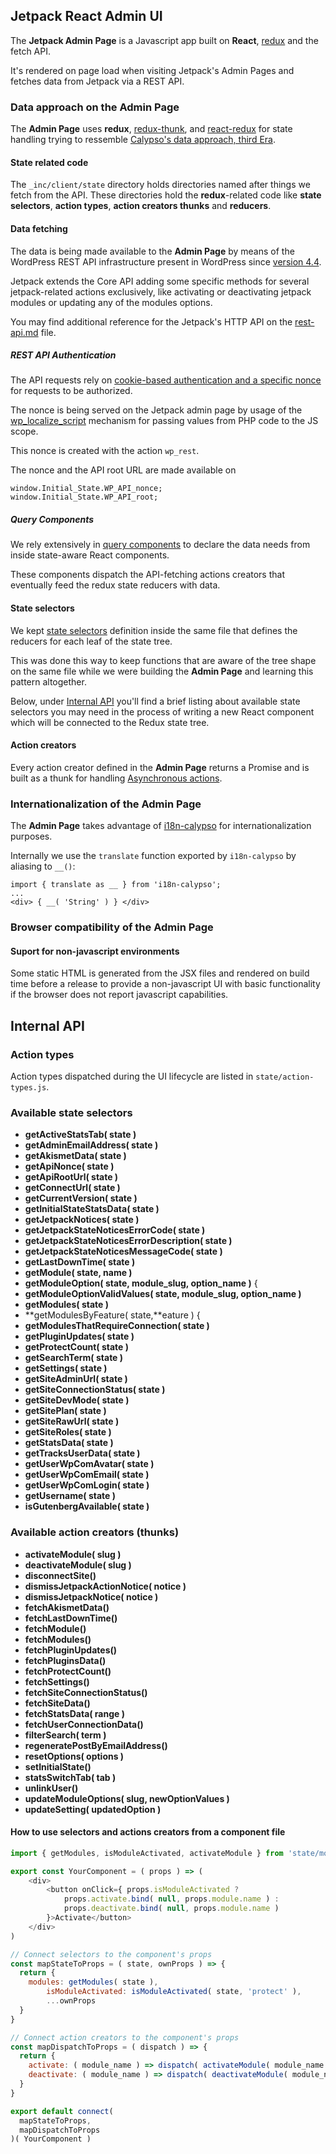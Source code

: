 
## Jetpack React Admin UI

The **Jetpack Admin Page** is a Javascript app built on **React**, [redux](https://github.com/reactjs/redux) and the fetch API.

It's rendered on page load when visiting Jetpack's Admin Pages and fetches data from Jetpack via a REST API.

### Data approach on the Admin Page

The **Admin Page** uses **redux**, [redux-thunk](https://github.com/gaearon/redux-thunk), and [react-redux](https://github.com/reactjs/react-redux)  for state handling trying to ressemble [Calypso's data approach, third Era](https://github.com/Automattic/wp-calypso/blob/master/docs/our-approach-to-data.md#third-era-redux-global-state-tree-december-2015---present).

#### State related code

The `_inc/client/state` directory holds directories named after things we fetch from the API. These directories hold the **redux**-related code like **state selectors**, **action types**, **action creators thunks** and **reducers**.

#### Data fetching

The data is being made available to the **Admin Page** by means of the WordPress REST API infrastructure present in WordPress since [version 4.4](https://make.wordpress.org/core/2015/10/28/rest-api-welcome-the-infrastructure-to-core/).

Jetpack extends the Core API adding some specific methods for several jetpack-related actions exclusively, like activating or deactivating jetpack modules or updating any of the modules options.

You may find additional reference for the Jetpack's HTTP API on the [rest-api.md](../../docs/rest-api.md) file.

##### REST API Authentication

The API requests rely on [cookie-based authentication and a specific nonce](http://v2.wp-api.org/guide/authentication/#cookie-authentication)
for requests to be authorized.

The nonce is being served on the Jetpack admin page by usage of the [wp_localize_script](https://codex.wordpress.org/Function_Reference/wp_localize_script) mechanism for passing values from PHP code to the JS scope.

This nonce is created with the action `wp_rest`.

The nonce and the API root URL are made available on

```
window.Initial_State.WP_API_nonce;
window.Initial_State.WP_API_root;
```

##### Query Components

We rely extensively in [query components](https://github.com/Automattic/wp-calypso/blob/master/docs/our-approach-to-data.md#query-components) to declare the data needs from inside state-aware React components.

These components dispatch the API-fetching actions creators that eventually feed the redux state reducers with data.

#### State selectors

We kept [state selectors](https://github.com/Automattic/wp-calypso/blob/master/docs/our-approach-to-data.md#selectors) definition inside the same file that defines the reducers for each leaf of the state tree.

This was done this way to keep functions that are aware of the tree shape on the same file while we were building the **Admin Page** and learning this pattern altogether.

Below, under [Internal API](#internal-api) you'll find a brief listing about available state selectors you may need in the process of writing a new React component which will be connected to the Redux state tree.

#### Action creators

Every action creator defined in the **Admin Page** returns a Promise and is built as a thunk for handling [Asynchronous actions](https://github.com/reactjs/redux/blob/master/docs/advanced/AsyncActions.md#async-action-creators).

### Internationalization of the Admin Page

The **Admin Page** takes advantage of [i18n-calypso]() for internationalization purposes.

Internally we use the `translate` function exported by `i18n-calypso` by aliasing to `__()`:

```
import { translate as __ } from 'i18n-calypso';
...
<div> { __( 'String' ) } </div>
```

### Browser compatibility of the Admin Page


#### Suport for non-javascript environments

Some static HTML is generated from the JSX files and rendered on build time before a release to provide a non-javascript UI with basic functionality if the browser does not report javascript capabilities.

## Internal API

### Action types

Action types dispatched during the UI lifecycle are listed in `state/action-types.js`.

### Available state selectors

* **getActiveStatsTab( state )**
* **getAdminEmailAddress( state )**
* **getAkismetData( state )**
* **getApiNonce( state )**
* **getApiRootUrl( state )**
* **getConnectUrl( state )**
* **getCurrentVersion( state )**
* **getInitialStateStatsData( state )**
* **getJetpackNotices( state )**
* **getJetpackStateNoticesErrorCode( state )**
* **getJetpackStateNoticesErrorDescription( state )**
* **getJetpackStateNoticesMessageCode( state )**
* **getLastDownTime( state )**
* **getModule( state, name )**
* **getModuleOption( state, module_slug, option_name )** {
* **getModuleOptionValidValues( state, module_slug, option_name )**
* **getModules( state )**
* **getModulesByFeature( state,**eature ) {
* **getModulesThatRequireConnection( state )**
* **getPluginUpdates( state )**
* **getProtectCount( state )**
* **getSearchTerm( state )**
* **getSettings( state )**
* **getSiteAdminUrl( state )**
* **getSiteConnectionStatus( state )**
* **getSiteDevMode( state )**
* **getSitePlan( state )**
* **getSiteRawUrl( state )**
* **getSiteRoles( state )**
* **getStatsData( state )**
* **getTracksUserData( state )**
* **getUserWpComAvatar( state )**
* **getUserWpComEmail( state )**
* **getUserWpComLogin( state )**
* **getUsername( state )**
* **isGutenbergAvailable( state )**

### Available action creators (thunks)

* **activateModule( slug )**
* **deactivateModule( slug )**
* **disconnectSite()**
* **dismissJetpackActionNotice( notice )**
* **dismissJetpackNotice( notice )**
* **fetchAkismetData()**
* **fetchLastDownTime()**
* **fetchModule()**
* **fetchModules()**
* **fetchPluginUpdates()**
* **fetchPluginsData()**
* **fetchProtectCount()**
* **fetchSettings()**
* **fetchSiteConnectionStatus()**
* **fetchSiteData()**
* **fetchStatsData( range )**
* **fetchUserConnectionData()**
* **filterSearch( term )**
* **regeneratePostByEmailAddress()**
* **resetOptions( options )**
* **setInitialState()**
* **statsSwitchTab( tab )**
* **unlinkUser()**
* **updateModuleOptions( slug, newOptionValues )**
* **updateSetting( updatedOption )**

#### How to use selectors and actions creators from a component file

```javascript
import { getModules, isModuleActivated, activateModule } from 'state/modules';

export const YourComponent = ( props ) => (
	<div>
		<button onClick={ props.isModuleActivated ?
			props.activate.bind( null, props.module.name ) :
			props.deactivate.bind( null, props.module.name )
		}>Activate</button>
	</div>
)

// Connect selectors to the component's props
const mapStateToProps = ( state, ownProps ) => {
  return {
    modules: getModules( state ),
		isModuleActivated: isModuleActivated( state, 'protect' ),
		...ownProps
  }
}

// Connect action creators to the component's props
const mapDispatchToProps = ( dispatch ) => {
  return {
    activate: ( module_name ) => dispatch( activateModule( module_name ) )
    deactivate: ( module_name ) => dispatch( deactivateModule( module_name ) )
  }
}

export default connect(
  mapStateToProps,
  mapDispatchToProps
)( YourComponent )
```
